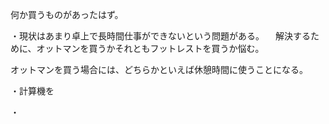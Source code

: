 何か買うものがあったはず。

・現状はあまり卓上で長時間仕事ができないという問題がある。
　解決するために、オットマンを買うかそれともフットレストを買うか悩む。

オットマンを買う場合には、どちらかといえば休憩時間に使うことになる。

・計算機を

・


